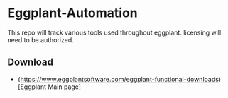 # Eggplant-Automation
This repo will track various tools used throughout eggplant. licensing will need to be authorized.

## Download

* (https://www.eggplantsoftware.com/eggplant-functional-downloads)[Eggplant Main page]
